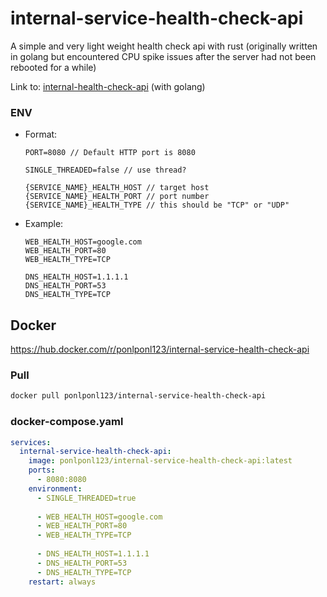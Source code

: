 # internal-service-health-check-api
A simple and very light weight health check api with rust (originally written in golang but encountered CPU spike issues after the server had not been rebooted for a while)

Link to: [internal-health-check-api](https://github.com/Ponlponl123-Labs/internal-health-check-api) (with golang)

### ENV

- Format:
    ```env
    PORT=8080 // Default HTTP port is 8080

    SINGLE_THREADED=false // use thread?
    
    {SERVICE_NAME}_HEALTH_HOST // target host
    {SERVICE_NAME}_HEALTH_PORT // port number
    {SERVICE_NAME}_HEALTH_TYPE // this should be "TCP" or "UDP"
    ```

- Example:

    ```env
    WEB_HEALTH_HOST=google.com
    WEB_HEALTH_PORT=80
    WEB_HEALTH_TYPE=TCP

    DNS_HEALTH_HOST=1.1.1.1
    DNS_HEALTH_PORT=53
    DNS_HEALTH_TYPE=TCP
    ```

## Docker

https://hub.docker.com/r/ponlponl123/internal-service-health-check-api

### Pull

```bash
docker pull ponlponl123/internal-service-health-check-api
```

### docker-compose.yaml

```yaml
services:
  internal-service-health-check-api:
    image: ponlponl123/internal-service-health-check-api:latest
    ports:
      - 8080:8080
    environment:
      - SINGLE_THREADED=true
      
      - WEB_HEALTH_HOST=google.com
      - WEB_HEALTH_PORT=80
      - WEB_HEALTH_TYPE=TCP
      
      - DNS_HEALTH_HOST=1.1.1.1
      - DNS_HEALTH_PORT=53
      - DNS_HEALTH_TYPE=TCP
    restart: always
```
